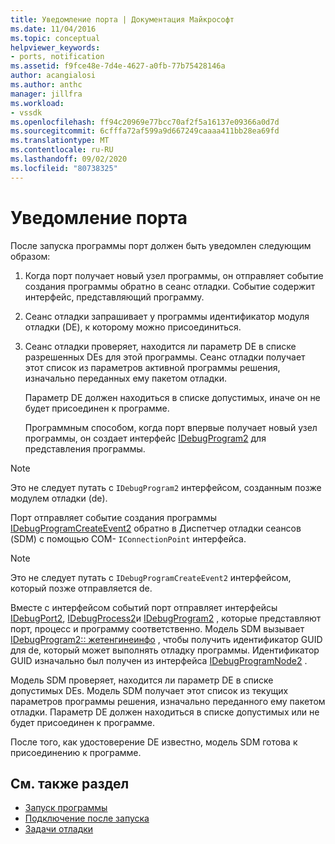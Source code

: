 ```yaml
---
title: Уведомление порта | Документация Майкрософт
ms.date: 11/04/2016
ms.topic: conceptual
helpviewer_keywords:
- ports, notification
ms.assetid: f9fce48e-7d4e-4627-a0fb-77b75428146a
author: acangialosi
ms.author: anthc
manager: jillfra
ms.workload:
- vssdk
ms.openlocfilehash: ff94c20969e77bcc70af2f5a16137e09366a0d7d
ms.sourcegitcommit: 6cfffa72af599a9d667249caaaa411bb28ea69fd
ms.translationtype: MT
ms.contentlocale: ru-RU
ms.lasthandoff: 09/02/2020
ms.locfileid: "80738325"
---
```

# <a name="notify-the-port"></a>Уведомление порта
После запуска программы порт должен быть уведомлен следующим образом:

1. Когда порт получает новый узел программы, он отправляет событие создания программы обратно в сеанс отладки. Событие содержит интерфейс, представляющий программу.

2. Сеанс отладки запрашивает у программы идентификатор модуля отладки (DE), к которому можно присоединиться.

3. Сеанс отладки проверяет, находится ли параметр DE в списке разрешенных DEs для этой программы. Сеанс отладки получает этот список из параметров активной программы решения, изначально переданных ему пакетом отладки.

    Параметр DE должен находиться в списке допустимых, иначе он не будет присоединен к программе.

   Программным способом, когда порт впервые получает новый узел программы, он создает интерфейс [IDebugProgram2](../../extensibility/debugger/reference/idebugprogram2.md) для представления программы.

> [!NOTE]
> Это не следует путать с `IDebugProgram2` интерфейсом, созданным позже модулем отладки (de).

 Порт отправляет событие создания программы [IDebugProgramCreateEvent2](../../extensibility/debugger/reference/idebugprogramcreateevent2.md) обратно в Диспетчер отладки сеансов (SDM) с помощью COM- `IConnectionPoint` интерфейса.

> [!NOTE]
> Это не следует путать с `IDebugProgramCreateEvent2` интерфейсом, который позже отправляется de.

 Вместе с интерфейсом событий порт отправляет интерфейсы [IDebugPort2](../../extensibility/debugger/reference/idebugport2.md), [IDebugProcess2](../../extensibility/debugger/reference/idebugprocess2.md)и [IDebugProgram2](../../extensibility/debugger/reference/idebugprogram2.md) , которые представляют порт, процесс и программу соответственно. Модель SDM вызывает [IDebugProgram2:: жетенгинеинфо](../../extensibility/debugger/reference/idebugprogram2-getengineinfo.md) , чтобы получить идентификатор GUID для de, который может выполнять отладку программы. Идентификатор GUID изначально был получен из интерфейса [IDebugProgramNode2](../../extensibility/debugger/reference/idebugprogramnode2.md) .

 Модель SDM проверяет, находится ли параметр DE в списке допустимых DEs. Модель SDM получает этот список из текущих параметров программы решения, изначально переданного ему пакетом отладки. Параметр DE должен находиться в списке допустимых или не будет присоединен к программе.

 После того, как удостоверение DE известно, модель SDM готова к присоединению к программе.

## <a name="see-also"></a>См. также раздел
- [Запуск программы](../../extensibility/debugger/launching-a-program.md)
- [Подключение после запуска](../../extensibility/debugger/attaching-after-a-launch.md)
- [Задачи отладки](../../extensibility/debugger/debugging-tasks.md)

